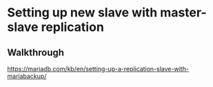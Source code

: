 # Setting up new slave with master-slave replication 

## Walkthrough 

https://mariadb.com/kb/en/setting-up-a-replication-slave-with-mariabackup/
